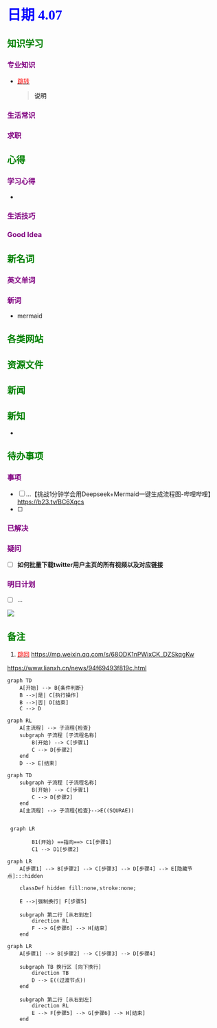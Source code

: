 ## <font color = blue face=楷体 size=6>日期 4.07 </font>

## <font color = green>知识学习 </font>
### <font color = purple>专业知识 </font>
+ <a id = "01-1">  [<font color = red>跳转</font>](#01-2)
   > <font color = o> 说明 </font>
### <font color = purple>生活常识 </font>

### <font color = purple>求职 </font>



## <font color = green>心得 </font>
### <font color = purple>学习心得 </font>
+ 
### <font color = purple>生活技巧 </font>

### <font color = purple>Good Idea </font>



## <font color = green>新名词 </font>
### <font color = purple>英文单词 </font>
### <font color = purple>新词 </font>
+ mermaid


## <font color = green>各类网站 </font>


## <font color = green>资源文件 </font>


## <font color = green>新闻 </font>


## <font color = green>新知 </font>
+ 

## <font color = green>待办事项 </font>
### <font color = purple>事项 </font>
- [ ] ...【挑战1分钟学会用Deepseek+Mermaid一键生成流程图-哔哩哔哩】 https://b23.tv/BC6Xqcs
- [ ] 
### <font color = purple>已解决 </font>
### <font color = purple>疑问 </font>
- [ ] **如何批量下载twitter用户主页的所有视频以及对应链接**
### <font color = purple>明日计划 </font>
- [ ] ...

 ![](https://fig-lianxh.oss-cn-shenzhen.aliyuncs.com/%E8%A2%81%E5%AD%90%E6%99%B4_latex%E6%B5%81%E7%A8%8B%E5%9B%BE_2.png)

## <font color = green>备注 </font>
  1. <a id ="01-2">[<font color = red>跳回</font>](#01-1)
https://mp.weixin.qq.com/s/68ODK1nPWixCK_DZSkqgKw

https://www.lianxh.cn/news/94f69493f819c.html

```mermaid
graph TD
    A[开始] --> B{条件判断}
    B -->|是| C[执行操作]
    B -->|否| D[结束]
    C --> D
```

```mermaid
graph RL
    A[主流程] --> 子流程{检查}
    subgraph 子流程 [子流程名称]
        B(开始) --> C[步骤1]
        C --> D[步骤2]
    end
    D --> E[结束]
```
```mermaid
graph TD
    subgraph 子流程 [子流程名称]
        B(开始) --> C[步骤1]
        C --> D[步骤2]
    end
    A[主流程] --> 子流程{检查}-->E((SQURAE))
    
```

```mermaid
 graph LR 
		
        B1(开始) ==指向==> C1[步骤1]
        C1 --> D1[步骤2]
```
```mermaid
graph LR
    A[步骤1] --> B[步骤2] --> C[步骤3] --> D[步骤4] --> E[隐藏节点]:::hidden

    classDef hidden fill:none,stroke:none;

    E -->|强制换行| F[步骤5]
    
    subgraph 第二行 [从右到左]
        direction RL
        F --> G[步骤6] --> H[结束]
    end
```
```mermaid
graph LR
    A[步骤1] --> B[步骤2] --> C[步骤3] --> D[步骤4]

    subgraph TB 换行区 [向下换行]
        direction TB
        D --> E((过渡节点))
    end

    subgraph 第二行 [从右到左]
        direction RL
        E --> F[步骤5] --> G[步骤6] --> H[结束]
    end
```
```mermaid

```
<!--stackedit_data:
eyJoaXN0b3J5IjpbMTYzNDQxNjI4NywxMDQ1MDUzMTc3LC0xOD
Q0MTE5MTQyLC0zMTQwNDQzMTIsLTEyNjA2MjU3MzIsMTg4MDUz
NjAzOCw0OTk5MDEyODgsMTA1OTE5OTc1MywxMjE4NzQzNDAzLC
0yMDM3MzM1MDExLDEwNTQyODM0NjUsLTI4NzY5NzU0Myw3MzQx
NDQ1MSwxOTYwNzU5MjQ1XX0=
-->